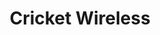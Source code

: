 ---
title: "Cricket Wireless"
url: /chicago/cricket-wireless-west-armitage-avenue/
shop: mobile phone
---